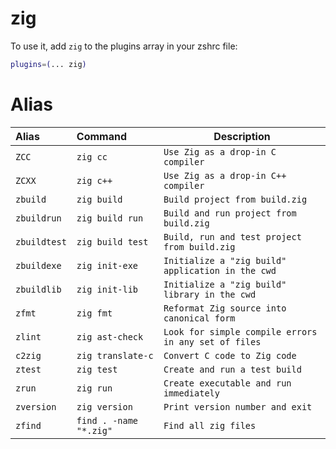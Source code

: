 # zig

To use it, add `zig` to the plugins array in your zshrc file:

```zsh
plugins=(... zig)
```
# Alias

| Alias                 | Command                                          | Description                |
|:----------------------|:-------------------------------------------------|-----------------------------
| `ZCC`                 | `zig cc`                                         | `Use Zig as a drop-in C compiler`
| `ZCXX`                | `zig c++`                                        | `Use Zig as a drop-in C++ compiler`
| `zbuild`              | `zig build`                                      | `Build project from build.zig`
| `zbuildrun`           | `zig build run`                                  | `Build and run project from build.zig`
| `zbuildtest`          | `zig build test`                                 | `Build, run and test project from build.zig`
| `zbuildexe`           | `zig init-exe`                                   | `Initialize a "zig build" application in the cwd`
| `zbuildlib`           | `zig init-lib`                                   | `Initialize a "zig build" library in the cwd`
| `zfmt`                | `zig fmt`                                        | `Reformat Zig source into canonical form`
| `zlint`               | `zig ast-check`                                  | `Look for simple compile errors in any set of files`
| `c2zig`               | `zig translate-c`                                | `Convert C code to Zig code`
| `ztest`               | `zig test`                                       | `Create and run a test build`
| `zrun`                | `zig run`                                        | `Create executable and run immediately`
| `zversion`            | `zig version`                                    | `Print version number and exit`
| `zfind`               | `find . -name "*.zig"`                           | `Find all zig files`
